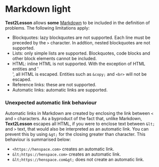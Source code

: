 # Markdown light

**Test2Lesson** allows **some**
[Markdown](https://daringfireball.net/projects/markdown/) to be included in the
definition of problems. The following limitations apply:

- Blockquotes: lazy blockquotes are not supported. Each line must be preceded by
  the `>` character. In addtion, nested blockquotes are not supported.
- Lists: only simple lists are supported. Blockquotes, code blocks and other
  block elements cannot be included.
- HTML: inline HTML is not supported. With the exception of HTML entities and
  '<br>', all HTML is escaped. Entities such as `&copy;` and `<br>` will not be
  escaped.
- Reference links: these are not supported.
- Automatic links: automatic links are supported.

### Unexpected automatic link behaviour

Automatic links in Markdown are created by enclosing the link between `<` and
`>` characters. As a byproduct of the fact that, unlike Markdown,
**Text2Lesson** escapes all HTML, if you were to enclose text between `&lt;` and
`>` text, that would also be interpreted as an automatic link. You can prevent
this by using `&gt;` for the closing greater than character. This behaviour is
summarised below:

- `<https://henspace.com>` creates an automatic link.
- `&lt;https://henspace.com>` creates an automatic link.
- `&lt;https://henspace.com&gt;` does not create an automatic link.
